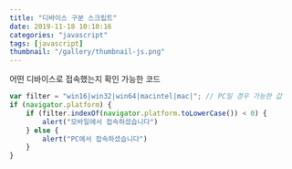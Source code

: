 ```yaml
---
title: "디바이스 구분 스크립트"
date: 2019-11-18 10:10:16
categories: "javascript"
tags: [javascript]
thumbnail: "/gallery/thumbnail-js.png"
---
```


어떤 디바이스로 접속했는지 확인 가능한 코드

```javascript
var filter = "win16|win32|win64|macintel|mac|"; // PC일 경우 가능한 값
if (navigator.platform) {
    if (filter.indexOf(navigator.platform.toLowerCase()) < 0) {
        alert("모바일에서 접속하셨습니다")
    } else {
        alert("PC에서 접속하셨습니다")
    }
}
```
